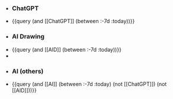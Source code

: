 - ### ChatGPT
- {{query (and [[ChatGPT]] (between :-7d :today))}}
- ### AI Drawing
- {{query (and [[AID]] (between :-7d :today))}}
-
- ### AI (others)
- {{query (and [[AI]] (between :-7d :today) (not [[ChatGPT]]) (not [[AID]]))}}
